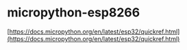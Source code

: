 # micropython-esp8266

[https://docs.micropython.org/en/latest/esp32/quickref.html](https://docs.micropython.org/en/latest/esp32/quickref.html)
